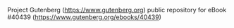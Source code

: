Project Gutenberg (https://www.gutenberg.org) public repository for eBook #40439 (https://www.gutenberg.org/ebooks/40439)

